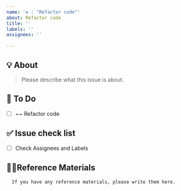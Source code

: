 ```yaml
---
name: '♻️ : "Refactor code"'
about: Refactor code
title: ''
labels: ''
assignees: ''

---
```


## 💡 About
> Please describe what this issue is about.

## 📝 To Do
- [ ] ~~ Refactor code

## ✅ Issue check list
- [ ] Check Assignees and Labels

## 🙋🏻Reference Materials
      If you have any reference materials, please write them here.
